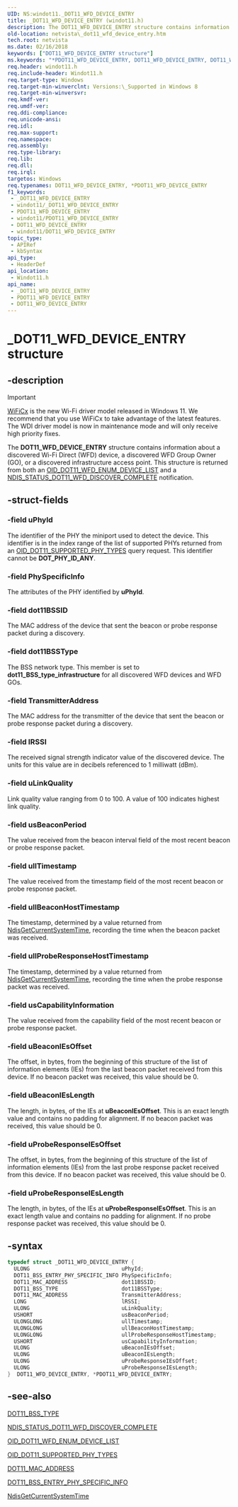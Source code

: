 ```yaml
---
UID: NS:windot11._DOT11_WFD_DEVICE_ENTRY
title: _DOT11_WFD_DEVICE_ENTRY (windot11.h)
description: The DOT11_WFD_DEVICE_ENTRY structure contains information about a discovered Wi-Fi Direct (WFD) device, a discovered WFD Group Owner (GO), or a discovered infrastructure access point.
old-location: netvista\_dot11_wfd_device_entry.htm
tech.root: netvista
ms.date: 02/16/2018
keywords: ["DOT11_WFD_DEVICE_ENTRY structure"]
ms.keywords: "*PDOT11_WFD_DEVICE_ENTRY, DOT11_WFD_DEVICE_ENTRY, DOT11_WFD_DEVICE_ENTRY structure [Network Drivers Starting with Windows Vista], PDOT11_WFD_DEVICE_ENTRY, PDOT11_WFD_DEVICE_ENTRY structure pointer [Network Drivers Starting with Windows Vista], _DOT11_WFD_DEVICE_ENTRY, netvista._dot11_wfd_device_entry, windot11/ DOT11_WFD_DEVICE_ENTRY, windot11/PDOT11_WFD_DEVICE_ENTRY"
req.header: windot11.h
req.include-header: Windot11.h
req.target-type: Windows
req.target-min-winverclnt: Versions:\_Supported in Windows 8
req.target-min-winversvr: 
req.kmdf-ver: 
req.umdf-ver: 
req.ddi-compliance: 
req.unicode-ansi: 
req.idl: 
req.max-support: 
req.namespace: 
req.assembly: 
req.type-library: 
req.lib: 
req.dll: 
req.irql: 
targetos: Windows
req.typenames: DOT11_WFD_DEVICE_ENTRY, *PDOT11_WFD_DEVICE_ENTRY
f1_keywords:
 - _DOT11_WFD_DEVICE_ENTRY
 - windot11/_DOT11_WFD_DEVICE_ENTRY
 - PDOT11_WFD_DEVICE_ENTRY
 - windot11/PDOT11_WFD_DEVICE_ENTRY
 - DOT11_WFD_DEVICE_ENTRY
 - windot11/DOT11_WFD_DEVICE_ENTRY
topic_type:
 - APIRef
 - kbSyntax
api_type:
 - HeaderDef
api_location:
 - Windot11.h
api_name:
 - _DOT11_WFD_DEVICE_ENTRY
 - PDOT11_WFD_DEVICE_ENTRY
 - DOT11_WFD_DEVICE_ENTRY
---
```


# _DOT11_WFD_DEVICE_ENTRY structure


## -description

> [!Important]
> [WiFiCx](/windows-hardware/drivers/netcx/wifi-wdf-class-extension-wificx) is the new Wi-Fi driver model released in Windows 11. We recommend that you use WiFiCx to take advantage of the latest features. The WDI driver model is now in maintenance mode and will only receive high priority fixes.

The <b>DOT11_WFD_DEVICE_ENTRY</b> structure contains information about a discovered Wi-Fi Direct (WFD) device, a discovered WFD Group Owner (GO), or a discovered infrastructure access point. This structure is returned from both an <a href="/windows-hardware/drivers/network/oid-dot11-wfd-enum-device-list">OID_DOT11_WFD_ENUM_DEVICE_LIST</a> and a <a href="/windows-hardware/drivers/network/ndis-status-dot11-wfd-discover-complete">NDIS_STATUS_DOT11_WFD_DISCOVER_COMPLETE</a> notification.

## -struct-fields

### -field uPhyId

The identifier of the PHY the miniport used to detect the device. This identifier is in the index range of the list of supported PHYs returned from an <a href="/windows-hardware/drivers/network/oid-dot11-supported-phy-types">OID_DOT11_SUPPORTED_PHY_TYPES</a> query request. This identifier cannot be <b>DOT_PHY_ID_ANY</b>.

### -field PhySpecificInfo

The attributes of the PHY identified by <b>uPhyId</b>.

### -field dot11BSSID

The MAC address of the device that sent the beacon or probe response packet during a discovery.

### -field dot11BSSType

The BSS network type. This member is set to <b>dot11_BSS_type_infrastructure</b> for all discovered WFD devices and WFD GOs.

### -field TransmitterAddress

The MAC address for the transmitter of the device that sent the beacon or probe response packet during a discovery.

### -field lRSSI

The received signal strength indicator value of the discovered device. The units for this value are in decibels referenced to 1 milliwatt (dBm).

### -field uLinkQuality

Link quality value ranging from 0 to 100. A value of 100 indicates highest link quality.

### -field usBeaconPeriod

The value received from the beacon interval field of the most recent beacon or probe response packet.

### -field ullTimestamp

The value received from the timestamp field of the most recent beacon or probe response packet.

### -field ullBeaconHostTimestamp

The timestamp, determined by a value returned from <a href="..\ndis\nf-ndis-ndisgetcurrentsystemtime.md">NdisGetCurrentSystemTime</a>, recording the time when the beacon packet was received.

### -field ullProbeResponseHostTimestamp

The timestamp, determined by a value returned from <a href="..\ndis\nf-ndis-ndisgetcurrentsystemtime.md">NdisGetCurrentSystemTime</a>, recording the time when the probe response packet was received.

### -field usCapabilityInformation

The value received from the capability field of the most recent beacon or probe response packet.

### -field uBeaconIEsOffset

The offset, in bytes, from the beginning of this structure  of the list of information elements (IEs) from the last beacon packet received from this device. If no beacon packet was received, this value should be 0.

### -field uBeaconIEsLength

The length, in bytes, of the IEs at <b>uBeaconIEsOffset</b>. This is an exact length value and contains no padding for alignment. If no beacon packet was received, this value should be 0.

### -field uProbeResponseIEsOffset

The offset, in bytes, from the beginning of this structure  of the list of information elements (IEs) from the last probe response packet received from this device. If no beacon packet was received, this value should be 0.

### -field uProbeResponseIEsLength

The length, in bytes, of the IEs at <b>uProbeResponseIEsOffset</b>. This is an exact length value and contains no padding for alignment. If no probe response packet was received, this value should be 0.

## -syntax

```cpp
typedef struct _DOT11_WFD_DEVICE_ENTRY {
  ULONG                             uPhyId;
  DOT11_BSS_ENTRY_PHY_SPECIFIC_INFO PhySpecificInfo;
  DOT11_MAC_ADDRESS                 dot11BSSID;
  DOT11_BSS_TYPE                    dot11BSSType;
  DOT11_MAC_ADDRESS                 TransmitterAddress;
  LONG                              lRSSI;
  ULONG                             uLinkQuality;
  USHORT                            usBeaconPeriod;
  ULONGLONG                         ullTimestamp;
  ULONGLONG                         ullBeaconHostTimestamp;
  ULONGLONG                         ullProbeResponseHostTimestamp;
  USHORT                            usCapabilityInformation;
  ULONG                             uBeaconIEsOffset;
  ULONG                             uBeaconIEsLength;
  ULONG                             uProbeResponseIEsOffset;
  ULONG                             uProbeResponseIEsLength;
}  DOT11_WFD_DEVICE_ENTRY, *PDOT11_WFD_DEVICE_ENTRY;
```

## -see-also

<a href="..\wlantypes\ne-wlantypes-_dot11_bss_type.md">DOT11_BSS_TYPE</a>



<a href="/windows-hardware/drivers/network/ndis-status-dot11-wfd-discover-complete">NDIS_STATUS_DOT11_WFD_DISCOVER_COMPLETE</a>



<a href="/windows-hardware/drivers/network/oid-dot11-wfd-enum-device-list">OID_DOT11_WFD_ENUM_DEVICE_LIST</a>



<a href="/windows-hardware/drivers/network/oid-dot11-supported-phy-types">OID_DOT11_SUPPORTED_PHY_TYPES</a>



<a href="..\windot11\ns-windot11-_dot11_mac_address.md">DOT11_MAC_ADDRESS</a>



<a href="..\windot11\ns-windot11-dot11_bss_entry_phy_specific_info.md">DOT11_BSS_ENTRY_PHY_SPECIFIC_INFO</a>



<a href="..\ndis\nf-ndis-ndisgetcurrentsystemtime.md">NdisGetCurrentSystemTime</a>

